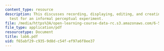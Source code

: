 ```yaml
---
content_type: resource
description: This discusses recording, displaying, editing, and creating a listening
  test for an informal perceptual experiment.
file: /media/https%3A/open-learning-course-data-rc.s3.amazonaws.com/6-542j-laboratory-on-the-physiology-acoustics-and-perception-of-speech-fall-2005/f65abf29c9359d8dc54fef97a6f8ee37_lab6.pdf
file_type: application/pdf
resourcetype: Document
title: lab6.pdf
uid: f65abf29-c935-9d8d-c54f-ef97a6f8ee37
---
```

